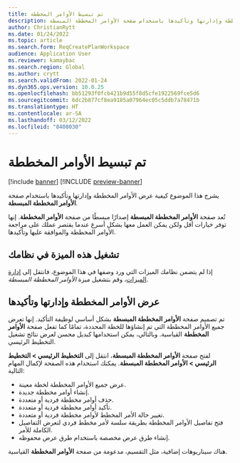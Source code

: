 ```yaml
---
title: تم تبسيط الأوامر المخططة
description: يشرج هذا الموضوع كيفية عرض الأوامر المخططة وإدارتها وتأكيدها باستخدام صفحة الأوامر المخططة المبسطة.
author: ChristianRytt
ms.date: 01/24/2022
ms.topic: article
ms.search.form: ReqCreatePlanWorkspace
audience: Application User
ms.reviewer: kamaybac
ms.search.region: Global
ms.author: crytt
ms.search.validFrom: 2022-01-24
ms.dyn365.ops.version: 10.0.25
ms.openlocfilehash: bb51293f0fcb421b9d55f8d5cfe1922569fce5d6
ms.sourcegitcommit: 6dc2b877cf8ea9185a07964ec05c5ddb7a78471b
ms.translationtype: HT
ms.contentlocale: ar-SA
ms.lasthandoff: 03/12/2022
ms.locfileid: "8408030"
---
```

# <a name="planned-orders-simplified"></a>تم تبسيط الأوامر المخططة

[!include [banner](../../includes/banner.md)]
[!INCLUDE [preview-banner](../../includes/preview-banner.md)]
<!--KFM: preview until 10.0.25 GA -->

يشرج هذا الموضوع كيفية عرض الأوامر المخططة وإدارتها وتأكيدها باستخدام صفحة **الأوامر المخططة المبسطة**.

تُعد صفحة **الأوامر المخططة المبسطة** إصدارًا مبسطًا من صفحة **الأوامر المخططة**. إنها توفر خيارات أقل ولكن يمكن العمل معها بشكل أسرع عندما يقتصر عملك على مراجعة الأوامر المخططة والموافقة عليها وتأكيدها.

## <a name="turn-on-this-feature-for-your-system"></a>تشغيل هذه الميزة في نظامك

إذا لم يتضمن نظامك الميزات التي ورد وصفها في هذا الموضوع، فانتقل إلى [إدارة الميزات](../../../fin-ops-core/fin-ops/get-started/feature-management/feature-management-overview.md)، وقم بتشغيل ميزة *الأوامر المخططة المبسطة*.

## <a name="view-manage-and-firm-planned-orders"></a>عرض الأوامر المخططة وإدارتها وتأكيدها

تم تصميم صفحة **الأوامر المخططة المبسطة** بشكل أساسي لوظيفة التأكيد. إنها تعرض جميع الأوامر المخططة التي تم إنشاؤها للخطة المحددة، تمامًا كما تفعل صفحة **الأوامر المخططة** القياسية. وبالتالي، يمكن استخدامها كبديل محسن لعرض نتائج تشغيل التخطيط الرئيسي.

لفتح صفحة **الأوامر المخططة المبسطة**، انتقل إلى **التخطيط الرئيسي \> التخطيط الرئيسي \> الأوامر المخططة المبسطة**. يمكنك استخدام هذه الصفحة لإكمال المهام التالية:

- عرض جميع الأوامر المخططة لخطة معينة.
- إنشاء أوامر مخططة جديدة.
- حذف أوامر مخططة فردية أو متعددة.
- تأكيد أوامر مخططة فردية أو متعددة.
- تغيير حالة الأمر المخطط لأوامر مخططة فردية أو متعددة.
- فتح تفاصيل الأوامر المخططة بطريقة سلسة لأمر مخطط فردي لتعرض التفاصيل الكاملة للأمر.
- إنشاء طرق عرض مخصصة باستخدام طرق عرض محفوظه.

هناك سيناريوهات إضافية، مثل التقسيم، مدعومة من صفحة **الأوامر المخططة** القياسية.
